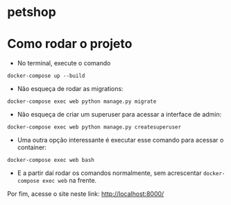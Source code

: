 # petshop

# Como rodar o projeto

- No terminal, execute o comando
```
docker-compose up --build
```

- Não esqueça de rodar as migrations:
```
docker-compose exec web python manage.py migrate
```

- Não esqueça de criar um superuser para acessar a interface de admin:
```
docker-compose exec web python manage.py createsuperuser
```

- Uma outra opção interessante é executar esse comando para acessar o container:
```
docker-compose exec web bash
```

- E a partir daí rodar os comandos normalmente, sem acrescentar `docker-compose exec web` na frente.

Por fim, acesse o site neste link: [http://localhost:8000/](http://localhost:8000/)
